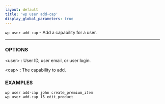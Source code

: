 ```yaml
---
layout: default
title: 'wp user add-cap'
display_global_parameters: true
---
```


`wp user add-cap` - Add a capability for a user.

<hr />

### OPTIONS

&lt;user&gt;
: User ID, user email, or user login.

&lt;cap&gt;
: The capability to add.

### EXAMPLES

    wp user add-cap john create_premium_item
    wp user add-cap 15 edit_product



